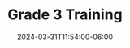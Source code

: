 ---
title: "Grade 3 Training"
date: 2024-03-31T11:54:00-06:00
end_date: 2024-04-03T11:54:00-06:00
lng: "-3.1347"
lat: "54.6013"
---